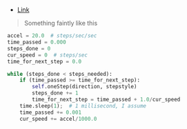 # 
- [Link](https://stackoverflow.com/questions/34319469/stepper-motor-linear-acceleration)

> Something faintly like this

``` python
accel = 20.0  # steps/sec/sec
time_passed = 0.000
steps_done = 0
cur_speed = 0  # steps/sec
time_for_next_step = 0.0

while (steps_done < steps_needed):
    if (time_passed >= time_for_next_step): 
        self.oneStep(direction, stepstyle)
        steps_done += 1
        time_for_next_step = time_passed + 1.0/cur_speed
    time.sleep(1);  # 1 millisecond, I assume
    time_passed += 0.001
    cur_speed += accel/1000.0
```
